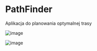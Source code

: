 # PathFinder

Aplikacja do planowania optymalnej trasy

![image](https://github.com/rpask00/path_finder/assets/33097890/f166bf0c-75a5-4a1a-8361-378b457ffb68)

![image](https://i.imgur.com/TiYGv6H.jpg)

